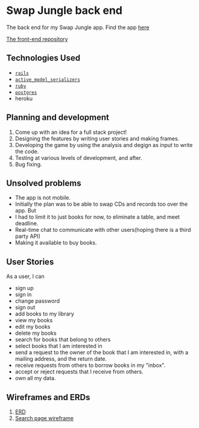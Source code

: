 
# Swap Jungle back end

The back end for my Swap Jungle app.
Find the app <a href="https://sujkid.github.io/full-stack-front-end/">here</a>

<a href="https://github.com/sujkid/full-stack-front-end">The front-end repository</a>

## Technologies Used

-   [`rails`](https://github.com/rails/rails)
-   [`active_model_serializers`](https://github.com/rails-api/active_model_serializers)
-   [`ruby`](https://www.ruby-lang.org/en/)
-   [`postgres`](http://www.postgresql.org)
-   heroku


## Planning and development

1.  Come up with an idea for a full stack project!
1.  Designing the features by writing user stories and making frames.
1.  Developing the game by using the analysis and degign as input to write the
    code.
1.  Testing at various levels of development, and after.
1.  Bug fixing.

## Unsolved problems

-  The app is not mobile.
-  Initially the plan was to be able to swap CDs and records too over the app. But
-  I had to limit it to just books for now, to eliminate a table, and meet
   deadline.
-  Real-time chat to communicate with other users(hoping there is a third party
   API)
-  Making it available to buy books.

## User Stories

As a user, I can

-  sign up
-  sign in
-  change password
-  sign out
-  add books to my library
-  view my books
-  edit my books
-  delete my books
-  search for books that belong to others
-  select books that I am interested in
-  send a request to the owner of the book that I am interested in, with
   a mailing address, and the return date.
-  receive requests from others to borrow books in my "inbox".
-  accept or reject requests that I receive from others.
-  own all my data.

## Wireframes and ERDs

1.  <a href="./ERD/Swap-Jungle-ERD.png">ERD</a>
1.  <a href="./Wireframes/IMG_7360.JPG">Search page wireframe</a>
